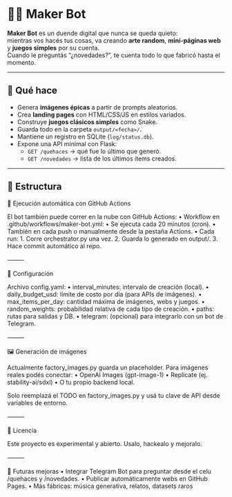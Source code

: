 # 🧙‍♂️ Maker Bot

**Maker Bot** es un duende digital que nunca se queda quieto:  
mientras vos hacés tus cosas, va creando **arte random**, **mini-páginas web** y **juegos simples** por su cuenta.  
Cuando le preguntás “¿novedades?”, te cuenta todo lo que fabricó hasta el momento.

---

## 🚀 Qué hace
- Genera **imágenes épicas** a partir de prompts aleatorios.
- Crea **landing pages** con HTML/CSS/JS en estilos variados.
- Construye **juegos clásicos simples** como Snake.
- Guarda todo en la carpeta `output/<fecha>/`.
- Mantiene un registro en SQLite (`log/status.db`).
- Expone una API minimal con Flask:
  - `GET /quehaces` → qué fue lo último que generó.
  - `GET /novedades` → lista de los últimos ítems creados.

---

## 📂 Estructura
🤖 Ejecución automática con GitHub Actions

El bot también puede correr en la nube con GitHub Actions:
	•	Workflow en .github/workflows/maker-bot.yml:
	•	Se ejecuta cada 20 minutos (cron).
	•	También en cada push o manualmente desde la pestaña Actions.
	•	Cada run:
	1.	Corre orchestrator.py una vez.
	2.	Guarda lo generado en output/.
	3.	Hace commit automático al repo.

⸻

🔧 Configuración

Archivo config.yaml:
	•	interval_minutes: intervalo de creación (local).
	•	daily_budget_usd: límite de costo por día (para APIs de imágenes).
	•	max_items_per_day: cantidad máxima de imágenes, webs y juegos.
	•	random_weights: probabilidad relativa de cada tipo de creación.
	•	paths: rutas para salidas y DB.
	•	telegram: (opcional) para integrarlo con un bot de Telegram.

⸻

🖼️ Generación de imágenes

Actualmente factory_images.py guarda un placeholder.
Para imágenes reales podés conectar:
	•	OpenAI Images (gpt-image-1)
	•	Replicate (ej. stability-ai/sdxl)
	•	O tu propio backend local.

Solo reemplazá el TODO en factory_images.py y usá tu clave de API desde variables de entorno.

⸻

📜 Licencia

Este proyecto es experimental y abierto. Usalo, hackealo y mejoralo.

⸻

🌟 Futuras mejoras
	•	Integrar Telegram Bot para preguntar desde el celu /quehaces y /novedades.
	•	Publicar automáticamente webs en GitHub Pages.
	•	Más fábricas: música generativa, relatos, datasets raros
